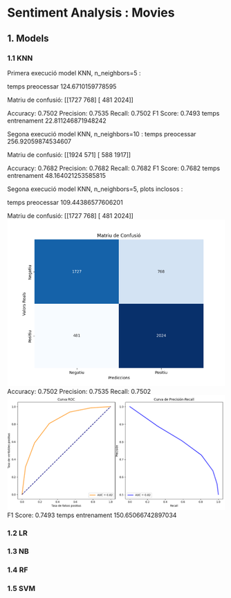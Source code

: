 # Sentiment Analysis : Movies

## 1. Models

### 1.1 KNN

Primera execució model KNN, n_neighbors=5 :

temps preocessar 124.6710159778595

Matriu de confusió:
[[1727  768]
 [ 481 2024]]

Accuracy: 0.7502
Precision: 0.7535
Recall: 0.7502
F1 Score: 0.7493
temps entrenament 22.811246871948242

Segona execució model KNN, n_neighbors=10 :
temps preocessar 256.92059874534607

Matriu de confusió:
[[1924  571]
 [ 588 1917]]

Accuracy: 0.7682
Precision: 0.7682
Recall: 0.7682
F1 Score: 0.7682
temps entrenament 48.164021253585815

Segona execució model KNN, n_neighbors=5, plots inclosos :

temps preocessar 109.44386577606201

Matriu de confusió:
[[1727  768]
 [ 481 2024]]
![Matriu de confusió](CM_KNN.png)
Accuracy: 0.7502
Precision: 0.7535
Recall: 0.7502
![Curva ROC + Precision-Recall](ROC_PRECISIONRECALL_KNN.png)
F1 Score: 0.7493
temps entrenament 150.65066742897034

### 1.2 LR

### 1.3 NB

### 1.4 RF

### 1.5 SVM

